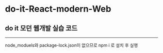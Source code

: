 # do-it-React-modern-Web
## do it 모던 웹개발 실습 코드

---

node_moduels와 package-lock.json이 없으므로 
npm i 로 설치 후 실행
